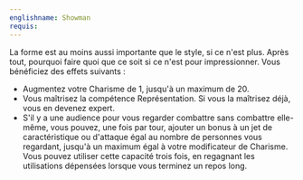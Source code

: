 ```yaml
---
englishname: Showman
requis:
---
```

La forme est au moins aussi importante que le style, si ce n'est plus. Après tout, pourquoi faire quoi que ce soit si ce n'est pour impressionner. Vous bénéficiez des effets suivants :

 - Augmentez votre Charisme de 1, jusqu'à un maximum de 20.
 - Vous maîtrisez la compétence Représentation. Si vous la maîtrisez déjà, vous en devenez expert.
 - S'il y a une audience pour vous regarder combattre sans combattre elle-même, vous pouvez, une fois par tour, ajouter un bonus à un jet de caractéristique ou d'attaque égal au nombre de personnes vous regardant, jusqu'à un maximum égal à votre modificateur de Charisme. Vous pouvez utiliser cette capacité trois fois, en regagnant les utilisations dépensées lorsque vous terminez un repos long.
